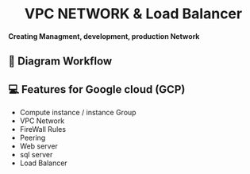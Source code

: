 <h1 align="center">
  VPC NETWORK & Load Balancer
</h1>

<h4>
  Creating Managment, development, production Network</br>
</h4>

## 🎨 Diagram Workflow

<p align="center">


</p>

## 💻 Features for Google cloud (GCP) 

- Compute instance / instance Group
- VPC Network
- FireWall Rules
- Peering
- Web server
- sql server
- Load Balancer
